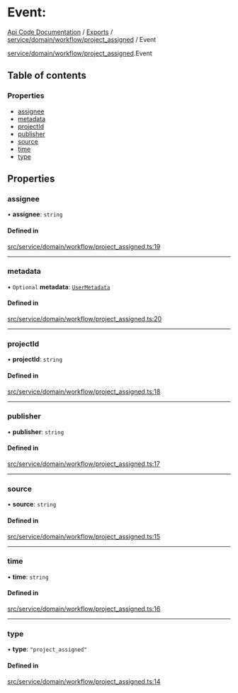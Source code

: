 # Event: 
 
[Api Code Documentation](../README.md) / [Exports](../modules.md) / [service/domain/workflow/project\_assigned](../modules/service_domain_workflow_project_assigned.md) / Event

[service/domain/workflow/project\_assigned](../modules/service_domain_workflow_project_assigned.md).Event

## Table of contents

### Properties

- [assignee](service_domain_workflow_project_assigned.Event.md#assignee)
- [metadata](service_domain_workflow_project_assigned.Event.md#metadata)
- [projectId](service_domain_workflow_project_assigned.Event.md#projectid)
- [publisher](service_domain_workflow_project_assigned.Event.md#publisher)
- [source](service_domain_workflow_project_assigned.Event.md#source)
- [time](service_domain_workflow_project_assigned.Event.md#time)
- [type](service_domain_workflow_project_assigned.Event.md#type)

## Properties

### assignee

• **assignee**: `string`

#### Defined in

[src/service/domain/workflow/project_assigned.ts:19](https://github.com/openkfw/TruBudget/blob/e3c318d/api/src/service/domain/workflow/project_assigned.ts#L19)

___

### metadata

• `Optional` **metadata**: [`UserMetadata`](../modules/service_domain_metadata.md#usermetadata)

#### Defined in

[src/service/domain/workflow/project_assigned.ts:20](https://github.com/openkfw/TruBudget/blob/e3c318d/api/src/service/domain/workflow/project_assigned.ts#L20)

___

### projectId

• **projectId**: `string`

#### Defined in

[src/service/domain/workflow/project_assigned.ts:18](https://github.com/openkfw/TruBudget/blob/e3c318d/api/src/service/domain/workflow/project_assigned.ts#L18)

___

### publisher

• **publisher**: `string`

#### Defined in

[src/service/domain/workflow/project_assigned.ts:17](https://github.com/openkfw/TruBudget/blob/e3c318d/api/src/service/domain/workflow/project_assigned.ts#L17)

___

### source

• **source**: `string`

#### Defined in

[src/service/domain/workflow/project_assigned.ts:15](https://github.com/openkfw/TruBudget/blob/e3c318d/api/src/service/domain/workflow/project_assigned.ts#L15)

___

### time

• **time**: `string`

#### Defined in

[src/service/domain/workflow/project_assigned.ts:16](https://github.com/openkfw/TruBudget/blob/e3c318d/api/src/service/domain/workflow/project_assigned.ts#L16)

___

### type

• **type**: ``"project_assigned"``

#### Defined in

[src/service/domain/workflow/project_assigned.ts:14](https://github.com/openkfw/TruBudget/blob/e3c318d/api/src/service/domain/workflow/project_assigned.ts#L14)
